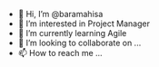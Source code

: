 - 👋 Hi, I’m @baramahisa
- 👀 I’m interested in Project Manager
- 🌱 I’m currently learning Agile
- 💞️ I’m looking to collaborate on ...
- 📫 How to reach me ...

<!---
baramahisa/baramahisa is a ✨ special ✨ repository because its `README.md` (this file) appears on your GitHub profile.
You can click the Preview link to take a look at your changes.
--->
